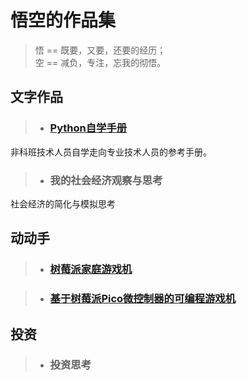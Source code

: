 # 悟空的作品集

> 悟 == 既要，又要，还要的经历；  
> 空 == 减负，专注，忘我的彻悟。

## 文字作品

> * ### [Python自学手册](/PythonHandbook/)  
非科班技术人员自学走向专业技术人员的参考手册。

> * ### 我的社会经济观察与思考
社会经济的简化与模拟思考

## 动动手

> * ### [树莓派家庭游戏机](/RaspberryPi-FC/)

> * ### [基于树莓派Pico微控制器的可编程游戏机](/Pico/)

## 投资

> * ### 投资思考

